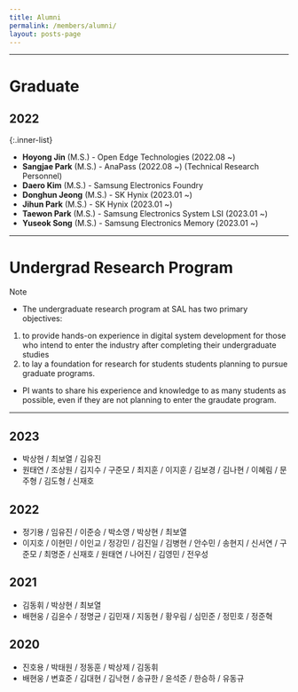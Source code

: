 ```yaml
---
title: Alumni
permalink: /members/alumni/
layout: posts-page
---
```


---
# Graduate

## 2022

  {:.inner-list}
  - **Hoyong Jin** (M.S.) - Open Edge Technologies (2022.08 ~)
  - **Sangjae Park** (M.S.) - AnaPass (2022.08 ~) (Technical Research Personnel)
  - **Daero Kim** (M.S.) - Samsung Electronics Foundry
  - **Donghun Jeong** (M.S.) - SK Hynix (2023.01 ~)
  - **Jihun Park** (M.S.) - SK Hynix (2023.01 ~)
  - **Taewon Park** (M.S.) - Samsung Electronics System LSI (2023.01 ~)
  - **Yuseok Song** (M.S.) - Samsung Electronics Memory (2023.01 ~)



---
# Undergrad Research Program

Note

- The undergraduate research program at SAL has two primary objectives:
1) to provide hands-on experience in digital system development for those who intend to enter the industry after completing their undergraduate studies
2) to lay a foundation for research for students students planning to pursue graduate programs.
- PI wants to share his experience and knowledge to as many students as possible, even if they are not planning to enter the graudate program.

---
## 2023

  - 박상현 / 최보열 / 김유진
  - 원태연 / 조상원 / 김지수 / 구준모 / 최지훈 / 이지훈 / 김보경 / 김나현 / 이혜림 / 문주형 / 김도형 / 신재호
  
## 2022

  - 정기용 / 임유진 / 이준승 / 박소영 / 박상현 / 최보열
  - 이지호 / 이현민 / 이인교 / 정강민 / 김진일 / 김병현 / 안수민 / 송현지 / 신서연 / 구준모 / 최명준 / 신재호 / 원태연 / 나어진 / 김영민 / 전우성


## 2021

  - 김동휘 / 박상현 / 최보열
  - 배현웅 / 김윤수 / 정명균 / 김민재 / 지동현 / 황우림 / 심민준 / 정민호 / 정준혁

## 2020

  - 진호용 / 박태원 / 정동훈 / 박상제 / 김동휘
  - 배현웅 / 변효준 / 김대현 / 김낙현 / 송규한 / 윤석준 / 한승하 / 유동규
